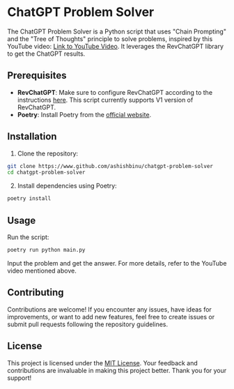 # ChatGPT Problem Solver

The ChatGPT Problem Solver is a Python script that uses "Chain Prompting" and the "Tree of Thoughts" principle to solve problems, inspired by this YouTube video: [Link to YouTube Video](https://www.youtube.com/watch?v=j320H2LFx-U). It leverages the RevChatGPT library to get the ChatGPT results.

## Prerequisites

- **RevChatGPT**: Make sure to configure RevChatGPT according to the instructions [here](https://github.com/acheong08/ChatGPT#configuration). This script currently supports V1 version of RevChatGPT.
- **Poetry**: Install Poetry from the [official website](https://python-poetry.org/docs/#installation).

## Installation

1. Clone the repository:

```bash
git clone https://www.github.com/ashishbinu/chatgpt-problem-solver
cd chatgpt-problem-solver
```

2. Install dependencies using Poetry:

```bash
poetry install
```

## Usage

Run the script:

```bash
poetry run python main.py
```

Input the problem and get the answer. For more details, refer to the YouTube video mentioned above.

## Contributing

Contributions are welcome! If you encounter any issues, have ideas for improvements, or want to add new features, feel free to create issues or submit pull requests following the repository guidelines.

## License

This project is licensed under the [MIT License](LICENSE). Your feedback and contributions are invaluable in making this project better. Thank you for your support!
